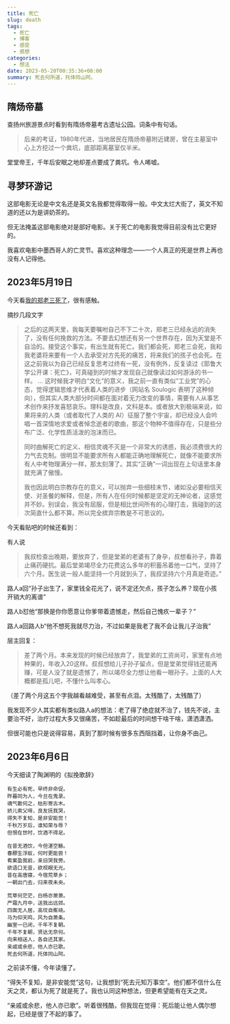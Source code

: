 ```yaml
---
title: 死亡
slug: death
tags:
  - 死亡
  - 博客
  - 感受
  - 感想
categories:
  - 想法
date: 2023-05-20T00:35:36+08:00
summary: 死去何所道，托体同山阿。
---
```

## 隋炀帝墓
查扬州旅游景点时看到有隋炀帝墓考古遗址公园。词条中有句话。

>后来的考证，1980年代进，当地居民在隋炀帝墓附近建房，曾在主墓室中心上方挖过一个粪坑，底部距离墓室仅半米。

堂堂帝王，千年后安眠之地却差点要成了粪坑。令人唏嘘。

## 寻梦环游记
这部电影无论是中文名还是英文名我都觉得取得一般。中文太烂大街了，英文不知道的还以为是讲奶茶的。

但无法掩盖这部电影绝对是部好电影。关于死亡的电影我觉得目前没有比它更好的。

我喜欢电影中墨西哥人的亡灵节。喜欢这种理念——一个人真正的死是世界上再也没有人记得他。

## 2023年5月19日
今天看[我的郑老三死了](https://soulogic.com/item/3294)，很有感触。

摘抄几段文字
> 之后的这两天里，我每天要嘱咐自己不下二十次，郑老三已经永远的消失了，没有任何挽救的方法。不要去幻想还有另一个世界存在，因为天堂是不自洽的。接受这个事实，有出生就有死亡。我们都会死，郑老三会死，我和我老婆将来要有一个人去承受对方先死的痛苦，将来我们的孩子也会死。在这之前我以为自己已经反复思考过终有一死，没有例外，反复读过《耶鲁大学公开课：死亡》，可真碰到的时候才发现自己就像读过如何游泳的书一样。
>...
>这时候我才明白“文化”的意义，我之前一直有类似“工业党”的心态，觉得逻辑思维才代表着人类的进步（网站名 Soulogic 表明了这种倾向），但其实人类大部分时间都在面对着无力改变的事情，需要有人从事艺术创作来抒发喜怒哀乐。理科是改良，文科是本。或者放大到极端来说，如果将来的人类（或者取代了人类的 AI）征服了整个宇宙，却已经没人会吟唱一首深情地求爱或者悼念逝者的歌曲，那这个物种不值得存在，只是些分布广泛、化学性质活泼的泡沫而已。
>
>同时曲解死亡的定义、相信灵魂不灭是一个非常大的诱惑，我必须费很大的力气去克制。很明显不能要求所有人都能正确地理解死亡，就像不能要求所有人中考物理满分一样，那太刻薄了。其实“正确”一词出现在上句话里本身就充满了傲慢。
>
>我也因此明白宗教存在的意义，可以抛弃一些细枝末节，诸如没必要相信天使、对圣餐的解释，但是，所有人在任何时候都是坚定的无神论者，这感觉并不妙。别误会，我没有屈服，但是相比世间所有的心理打击，我碰到的这次简直什么都不算。所以完全摈弃宗教是不可思议的。

今天看贴吧的时候还看到：

有人说

>我叔检查出晚期，要放弃了，但是堂弟的老婆有了身孕，叔想看孙子，靠着止痛药硬抗。最后堂弟竭尽全力花费这么多年的积蓄吊着他一口气，坚持了六个月。医生说一般人能坚持一个月就到头了，我叔坚持六个月真是奇迹。”

路人a回“孙子出生了，家里钱全花光了，说不定还欠点，孩子怎么养？现在小孩开销大的离谱”

路人b怼他“那换是你你愿意让你爹带着遗憾走，然后自己愧疚一辈子？”

路人a回路人b“他不想死我就尽力治，不过如果是我老了我不会让我儿子治我”

层主回复：

>差了两个月。本来发现的时候已经放弃了，我堂弟的工资尚可，家里有点地种果的，年收入20这样。叔叔想给儿子孙子留点，但是堂弟觉得钱还能再赚，可是人没了就是遗憾了，所以竭尽全力想让他看一眼孙子。上面的人大概都是孤儿吧，不懂什么叫孝心。

（差了两个月这五个字我越看越难受，甚至有点泪。太残酷了，太残酷了）

我发现不少人其实都有类似路人a的想法：老了得了绝症就不治了，钱先不说，主要治不好，治疗过程大多又很痛苦，不如趁最后的时间想干啥干啥，潇洒潇洒。

但很可能也只是说得容易，真到了那时候有很多东西阻挡着，让你身不由己。

## 2023年6月6日
今天细读了陶渊明的《拟挽歌辞》

```
有生必有死，早终非命促。
昨暮同为人，今旦在鬼录。
魂气散何之，枯形寄古木。
娇儿索父啼，良友抚我哭，
得失不复知，是非安能觉！
千秋万岁后，谁知荣与辱？
但恨在世时，饮酒不得足。

在昔无酒饮，今但湛空觞。
春醪生浮蚁，何时更能尝！
肴案盈我前，亲旧哭我旁。
欲语口无音，欲视眼无光。
昔在高唐寝，今宿荒草乡；
一朝出门去，归来夜未央。

荒草何茫茫，白杨亦萧萧。
严霜九月中，送我出远郊。
四面无人居，高坟自嶣峣。
马为仰天鸣，风为自萧条。
幽室一已闭，千年不复朝。
千年不复朝，贤达无奈何。
向来相送人，各自还其家。
亲戚或余悲，他人亦已歌。
死去何所道，托体同山阿。
```

之前读不懂，今年读懂了。

“得失不复知，是非安能觉”这句，让我想到“死去元知万事空”。他们都不信什么在天之灵，都认为死了就是死了。我也认同这种想法，但更希望能有在天之灵。

“亲戚或余悲，他人亦已歌”。听着很残酷，但我现在觉得：死后能让他人偶尔想起，已经是很了不起的事了。

